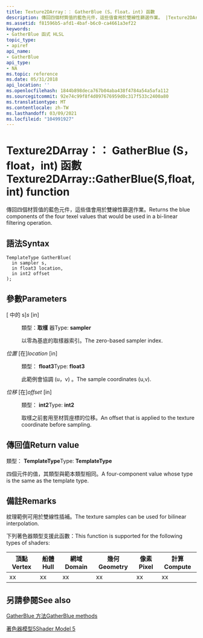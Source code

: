 ```yaml
---
title: Texture2DArray：： GatherBlue (S，float，int) 函數
description: 傳回四個材質值的藍色元件，這些值會用於雙線性篩選作業。 |Texture2DArray：： GatherBlue (S，float，int) 函數
ms.assetid: f81596b5-afd1-4baf-b6c0-ca4661a3ef22
keywords:
- GatherBlue 函式 HLSL
topic_type:
- apiref
api_name:
- GatherBlue
api_type:
- NA
ms.topic: reference
ms.date: 05/31/2018
api_location: ''
ms.openlocfilehash: 1844b898deca767b04aba438f4784a54a5afa112
ms.sourcegitcommit: 92e74c99f8f4d097676959d0c317f533c2400a80
ms.translationtype: MT
ms.contentlocale: zh-TW
ms.lasthandoff: 03/09/2021
ms.locfileid: "104991927"
---
```

# <a name="texture2darraygatherbluesfloatint-function"></a><span data-ttu-id="626ae-105">Texture2DArray：： GatherBlue (S，float，int) 函數</span><span class="sxs-lookup"><span data-stu-id="626ae-105">Texture2DArray::GatherBlue(S,float,int) function</span></span>

<span data-ttu-id="626ae-106">傳回四個材質值的藍色元件，這些值會用於雙線性篩選作業。</span><span class="sxs-lookup"><span data-stu-id="626ae-106">Returns the blue components of the four texel values that would be used in a bi-linear filtering operation.</span></span>

## <a name="syntax"></a><span data-ttu-id="626ae-107">語法</span><span class="sxs-lookup"><span data-stu-id="626ae-107">Syntax</span></span>

``` syntax
TemplateType GatherBlue(
  in sampler s,
  in float3 location,
  in int2 offset
);
```

## <a name="parameters"></a><span data-ttu-id="626ae-108">參數</span><span class="sxs-lookup"><span data-stu-id="626ae-108">Parameters</span></span>

<dl> <dt>

<span data-ttu-id="626ae-109"> \[ 中的 s\]</span><span class="sxs-lookup"><span data-stu-id="626ae-109">*s* \[in\]</span></span>
</dt> <dd>

<span data-ttu-id="626ae-110">類型：**取樣** 器</span><span class="sxs-lookup"><span data-stu-id="626ae-110">Type: **sampler**</span></span>

<span data-ttu-id="626ae-111">以零為基底的取樣器索引。</span><span class="sxs-lookup"><span data-stu-id="626ae-111">The zero-based sampler index.</span></span>

</dd> <dt>

<span data-ttu-id="626ae-112">*位置* \[在\]</span><span class="sxs-lookup"><span data-stu-id="626ae-112">*location* \[in\]</span></span>
</dt> <dd>

<span data-ttu-id="626ae-113">類型： **float3**</span><span class="sxs-lookup"><span data-stu-id="626ae-113">Type: **float3**</span></span>

<span data-ttu-id="626ae-114">此範例會協調 (u，v) 。</span><span class="sxs-lookup"><span data-stu-id="626ae-114">The sample coordinates (u,v).</span></span>

</dd> <dt>

<span data-ttu-id="626ae-115">*位移* \[在\]</span><span class="sxs-lookup"><span data-stu-id="626ae-115">*offset* \[in\]</span></span>
</dt> <dd>

<span data-ttu-id="626ae-116">類型： **int2**</span><span class="sxs-lookup"><span data-stu-id="626ae-116">Type: **int2**</span></span>

<span data-ttu-id="626ae-117">取樣之前套用至材質座標的位移。</span><span class="sxs-lookup"><span data-stu-id="626ae-117">An offset that is applied to the texture coordinate before sampling.</span></span>

</dd> </dl>

## <a name="return-value"></a><span data-ttu-id="626ae-118">傳回值</span><span class="sxs-lookup"><span data-stu-id="626ae-118">Return value</span></span>

<span data-ttu-id="626ae-119">類型： **TemplateType**</span><span class="sxs-lookup"><span data-stu-id="626ae-119">Type: **TemplateType**</span></span>

<span data-ttu-id="626ae-120">四個元件的值，其類型與範本類型相同。</span><span class="sxs-lookup"><span data-stu-id="626ae-120">A four-component value whose type is the same as the template type.</span></span>

## <a name="remarks"></a><span data-ttu-id="626ae-121">備註</span><span class="sxs-lookup"><span data-stu-id="626ae-121">Remarks</span></span>

<span data-ttu-id="626ae-122">紋理範例可用於雙線性插補。</span><span class="sxs-lookup"><span data-stu-id="626ae-122">The texture samples can be used for bilinear interpolation.</span></span>

<span data-ttu-id="626ae-123">下列著色器類型支援此函數：</span><span class="sxs-lookup"><span data-stu-id="626ae-123">This function is supported for the following types of shaders:</span></span>



| <span data-ttu-id="626ae-124">頂點</span><span class="sxs-lookup"><span data-stu-id="626ae-124">Vertex</span></span> | <span data-ttu-id="626ae-125">船體</span><span class="sxs-lookup"><span data-stu-id="626ae-125">Hull</span></span> | <span data-ttu-id="626ae-126">網域</span><span class="sxs-lookup"><span data-stu-id="626ae-126">Domain</span></span> | <span data-ttu-id="626ae-127">幾何</span><span class="sxs-lookup"><span data-stu-id="626ae-127">Geometry</span></span> | <span data-ttu-id="626ae-128">像素</span><span class="sxs-lookup"><span data-stu-id="626ae-128">Pixel</span></span> | <span data-ttu-id="626ae-129">計算</span><span class="sxs-lookup"><span data-stu-id="626ae-129">Compute</span></span> |
|--------|------|--------|----------|-------|---------|
| <span data-ttu-id="626ae-130">x</span><span class="sxs-lookup"><span data-stu-id="626ae-130">x</span></span>      | <span data-ttu-id="626ae-131">x</span><span class="sxs-lookup"><span data-stu-id="626ae-131">x</span></span>    | <span data-ttu-id="626ae-132">x</span><span class="sxs-lookup"><span data-stu-id="626ae-132">x</span></span>      | <span data-ttu-id="626ae-133">x</span><span class="sxs-lookup"><span data-stu-id="626ae-133">x</span></span>        | <span data-ttu-id="626ae-134">x</span><span class="sxs-lookup"><span data-stu-id="626ae-134">x</span></span>     | <span data-ttu-id="626ae-135">x</span><span class="sxs-lookup"><span data-stu-id="626ae-135">x</span></span>       |



 

## <a name="see-also"></a><span data-ttu-id="626ae-136">另請參閱</span><span class="sxs-lookup"><span data-stu-id="626ae-136">See also</span></span>

<dl> <dt>

[<span data-ttu-id="626ae-137">GatherBlue 方法</span><span class="sxs-lookup"><span data-stu-id="626ae-137">GatherBlue methods</span></span>](texture2darray-gatherblue.md)
</dt> <dt>

[<span data-ttu-id="626ae-138">著色器模型5</span><span class="sxs-lookup"><span data-stu-id="626ae-138">Shader Model 5</span></span>](d3d11-graphics-reference-sm5.md)
</dt> </dl>

 

 




